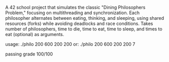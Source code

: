 A 42 school project that simulates the classic "Dining Philosophers Problem," focusing on multithreading and synchronization. Each philosopher alternates between eating, thinking, and sleeping, using shared resources (forks) while avoiding deadlocks and race conditions.
Takes number of philosophers, time to die, time to eat, time to sleep, and times to eat (optional) as arguments.

usage:
./philo 200 600 200 200
or:
./philo 200 600 200 200 7

passing grade 100/100
